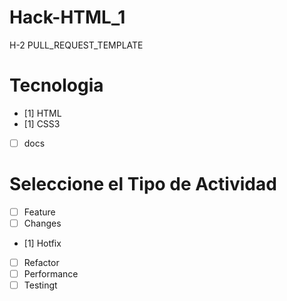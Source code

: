 # Hack-HTML_1
H-2
PULL_REQUEST_TEMPLATE
# Tecnologia
- [1] HTML
- [1] CSS3
- [ ] docs

# Seleccione el Tipo de Actividad
- [ ] Feature
- [ ] Changes
- [1] Hotfix
- [ ] Refactor
- [ ] Performance
- [ ] Testingt